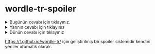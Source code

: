 # wordle-tr-spoiler

<details>
  <summary>Bugünün cevabı için tıklayınız.</summary>
  <br>
    <b> sübye </b>
</details>

<details>
  <summary>Yarının cevabı için tıklayınız</summary>
  <br>
   <b> himen </b>
</details>

<details>
  <summary>Dünün cevabı için tıklayınız </summary>
  <br>
  <b> ahval </b>
</details>

https://f.github.io/wordle-tr/ için geliştirilmiş bir spoiler sistemidir kendini yeniler otomatik olarak.


